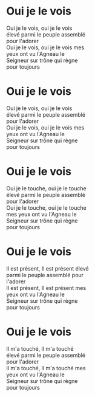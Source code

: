 # Oui je le vois  
Oui je le vois, oui je le vois  
élevé parmi le peuple assemblé  
pour l'adorer  
Oui je le vois, oui je le vois mes  
yeux ont vu l'Agneau le  
Seigneur sur trône qui règne  
pour toujours  

# Oui je le vois  
Oui je le vois, oui je le vois  
élevé parmi le peuple assemblé  
pour l'adorer  
Oui je le vois, oui je le vois mes  
yeux ont vu l'Agneau le  
Seigneur sur trône qui règne  
pour toujours  

# Oui je le vois  
Oui je le touche, oui je le touche  
élevé parmi le peuple assemblé  
pour l'adorer  
Oui je le touche, oui je le touche  
mes yeux ont vu l'Agneau le  
Seigneur sur trône qui règne  
pour toujours  

# Oui je le vois  
Il est présent, Il est présent élevé  
parmi le peuple assemblé pour  
l'adorer  
Il est présent, Il est présent mes  
yeux ont vu l'Agneau le  
Seigneur sur trône qui règne  
pour toujours  

# Oui je le vois  
Il m'a touché, Il m'a touché  
élevé parmi le peuple assemblé  
pour l'adorer  
Il m'a touché, Il m'a touché mes  
yeux ont vu l'Agneau le  
Seigneur sur trône qui règne  
pour toujours  
